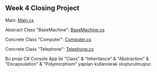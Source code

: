 ## Week 4 Closing Project

Main: [Main.cs](https://github.com/batuhan-uzun/Week4Closing/blob/master/Main.cs)

Abstract Class "BaseMachine": [BaseMachine.cs](https://github.com/batuhan-uzun/Week4Closing/blob/master/Abstract/BaseMachine.cs)

Concrete Class "Computer": [Computer.cs](https://github.com/batuhan-uzun/Week4Closing/blob/master/Concrete/Computer.cs)

Concrete Class "Telephone": [Telephone.cs](https://github.com/batuhan-uzun/Week4Closing/blob/master/Concrete/Telephone.cs)

Bu proje C# Console App ile "Class" & "Inheritance" & "Abstraction" & "Encapsulation" & "Polymorphism" yapıları kullanılarak oluşturulmuştur.
